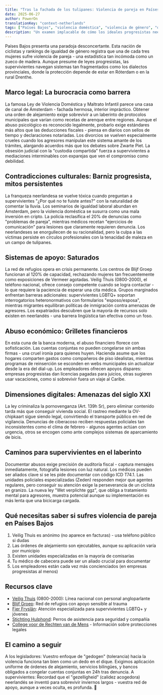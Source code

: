 ```yaml
---
title: "Tras la fachada de los tulipanes: Violencia de pareja en Países Bajos"
date: 2025-06-27
author: PowerOn
translationKey: "context-netherlands"
tags: ["Países Bajos", "violencia doméstica", "violencia de género", "derechos legales", "apoyo a supervivientes", "abuso económico"]
description: "Un examen implacable de cómo los ideales progresistas neerlandeses chocan con la realidad de la violencia de pareja, desde calles ciclistas hasta puntos ciegos burocráticos."
---
```


Países Bajos presenta una paradoja desconcertante. Esta nación de ciclistas y rankings de igualdad de género registra que una de cada tres mujeres sufre violencia de pareja - una estadística tan incómoda como un zueco de madera. Aunque presume de leyes progresistas, las supervivientes navegan sistemas tan fragmentados como los dialectos provinciales, donde la protección depende de estar en Róterdam o en la rural Drenthe.

## Marco legal: La burocracia como barrera  

La famosa Ley de Violencia Doméstica y Maltrato Infantil parece una casa de canal de Ámsterdam - fachada hermosa, interior impráctico. Obtener una orden de alejamiento exige sobrevivir a un laberinto de protocolos municipales que varían como recetas de arenque entre regiones. Aunque el abuso psicológico es reconocido legalmente, probarlo exige estándares más altos que las deducciones fiscales - piensa en diarios con sellos de tiempo y declaraciones notariadas. Los divorcios se vuelven especialmente crueles cuando los agresores manipulan este sistema amante de los trámites, alargando acuerdos más que los debates sobre Zwarte Piet. La obsesión judicial con la "custodia compartida" fuerza a supervivientes a mediaciones interminables con exparejas que ven el compromiso como debilidad.

## Contradicciones culturales: Barniz progresista, mitos persistentes  

La franqueza neerlandesa se vuelve tóxica cuando preguntan a supervivientes "¿Por qué no te fuiste antes?" con la naturalidad de comentar la lluvia. Los seminarios de igualdad laboral abundan en Ámsterdam, pero la violencia doméstica se susurra como una mala inversión en cripto. La policía reclasifica el 20% de denuncias como "problemas de pareja", mientras médicos recetan "ejercicios de comunicación" para lesiones que claramente requieren denuncia. Los neerlandeses se enorgullecen de su racionalidad, pero la culpa a las víctimas persiste en círculos profesionales con la tenacidad de maleza en un campo de tulipanes.

## Sistemas de apoyo: Saturados  

La red de refugios opera en crisis permanente. Los centros de Blijf Groep funcionan al 120% de capacidad, rechazando mujeres tan frecuentemente como exposiciones de Vermeer agotadas. Veilig Thuis (0800-2000), el teléfono nacional, ofrece consejo competente cuando se logra contactar - lo que requiere la paciencia de esperar una cita médica. Grupos marginados enfrentan barreras adicionales: supervivientes LGBTQ+ soportan interrogatorios heteronormativos con formularios "esposo/esposa", mientras migrantes equilibran políticas de inmigración contra amenazas de agresores. Los expatriados descubren que la mayoría de recursos solo existen en neerlandés - una barrera lingüística tan efectiva como un foso.

## Abuso económico: Grilletes financieros  

En esta cuna de la banca moderna, el abuso financiero florece con sofisticación. Las cuentas conjuntas no pueden congelarse sin ambas firmas - una cruel ironía para quienes huyen. Hacienda asume que los hogares comparten gastos como compañeros de piso idealistas, mientras programas de reinserción se esconden en webs municipales sin actualizar desde la era del dial-up. Los empleadores ofrecen apoyos dispares: empresas progresistas dan licencias pagadas para juicios, otras sugieren usar vacaciones, como si sobrevivir fuera un viaje al Caribe.

## Dimensiones digitales: Amenazas del siglo XXI  

La ley criminaliza la pornovenganza (Art. 139h Sr), pero eliminar contenido tarda más que conseguir vivienda social. El rastreo mediante la OV-chipkaart sigue siendo legal, convirtiendo el transporte público en red de vigilancia. Denuncias de ciberacoso reciben respuestas policiales tan inconsistentes como el clima de febrero - algunos agentes actúan con urgencia, otros se encogen como ante complejos sistemas de aparcamiento de bicis.

## Caminos para supervivientes en el laberinto  

Documentar abusos exige precisión de auditoría fiscal - captura mensajes inmediatamente, fotografía lesiones con luz natural. Los médicos pueden ser aliados clave si se les pide documentar con código ICD T74.1. Las unidades policiales especializadas (Zeden) responden mejor que agentes regulares, pero conseguir su atención exige la perseverancia de un ciclista en granizo. La nueva ley "Wet verplichte ggz", que obliga a tratamiento mental para agresores, muestra potencial aunque su implementación es más lenta que una bicicarga cargada.

## Qué necesitas saber si sufres violencia de pareja en Países Bajos

1. Veilig Thuis es anónimo (no aparece en facturas) - usa teléfono público si dudas
2. Las órdenes de alejamiento son ejecutables, aunque su aplicación varía por municipio
3. Existen unidades especializadas en la mayoría de comisarías
4. Tu médico de cabecera puede ser un aliado crucial para documentar
5. Los empleadores están cada vez más concienciados (en empresas progresistas al menos)

## Recursos clave

- [Veilig Thuis](https://www.veiligthuis.nl/) (0800-2000): Línea nacional con personal angloparlante  
- [Blijf Groep](https://www.blijfgroep.nl/): Red de refugios con apoyo sensible al trauma  
- [Fier Fryslân](https://www.fier.nl/): Atención especializada para supervivientes LGBTQ+ y jóvenes  
- [Stichting Hulphond](https://www.hulphond.nl/): Perros de asistencia para seguridad y compañía  
- [College voor de Rechten van de Mens](https://www.mensenrechten.nl/) - Información sobre protecciones legales

## El camino a seguir  

A los legisladores: Vuestro enfoque de "gedogen" (tolerancia) hacia la violencia funciona tan bien como un dedo en el dique. Exigimos aplicación uniforme de órdenes de alejamiento, servicios bilingües, y bancos obligados a congelar cuentas conjuntas en 24h tras denuncia. A supervivientes: Recordad que el "gezelligheid" (calidez acogedora) neerlandés se inventó para sobrevivir inviernos largos - vuestra red de apoyo, aunque a veces oculta, es profunda. 💜
